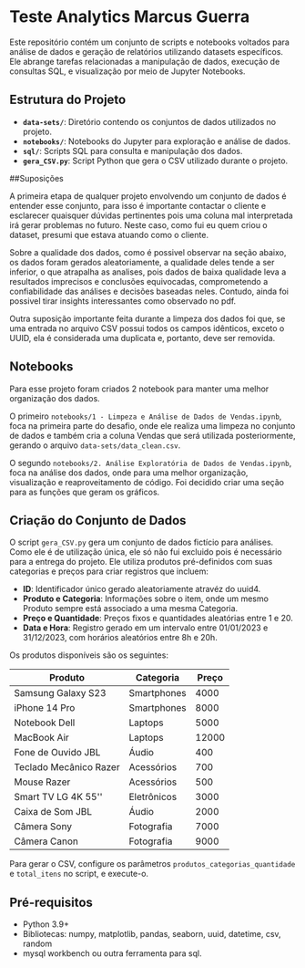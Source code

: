 # Teste Analytics Marcus Guerra

Este repositório contém um conjunto de scripts e notebooks voltados para análise de dados e geração de relatórios utilizando datasets específicos. Ele abrange tarefas relacionadas a manipulação de dados, execução de consultas SQL, e visualização por meio de Jupyter Notebooks.

## Estrutura do Projeto

- **`data-sets/`**: Diretório contendo os conjuntos de dados utilizados no projeto.
- **`notebooks/`**: Notebooks do Jupyter para exploração e análise de dados.
- **`sql/`**: Scripts SQL para consulta e manipulação dos dados.
- **`gera_CSV.py`**: Script Python que gera o CSV utilizado durante o projeto.

##Suposições

A primeira etapa de qualquer projeto envolvendo um conjunto de dados é entender esse conjunto, para isso é importante contactar o cliente e esclarecer quaisquer dúvidas pertinentes pois uma coluna mal interpretada irá gerar problemas no futuro.
Neste caso, como fui eu quem criou o dataset, presumi que estava atuando como o cliente.

Sobre a qualidade dos dados, como é possivel observar na seção abaixo, os dados foram gerados aleatoriamente, a qualidade deles tende a ser inferior, o que atrapalha as analises, pois
dados de baixa qualidade leva a resultados imprecisos e conclusões equivocadas, comprometendo a confiabilidade das análises e decisões baseadas neles. Contudo, ainda foi possivel tirar insights interessantes como observado no pdf. 

Outra suposição importante feita durante a limpeza dos dados foi que, se uma entrada no arquivo CSV possui todos os campos idênticos, exceto o UUID, ela é considerada uma duplicata e, portanto, deve ser removida.

## Notebooks

Para esse projeto foram criados 2 notebook para manter uma melhor organização dos dados. 

O primeiro `notebooks/1 - Limpeza e Análise de Dados de Vendas.ipynb`, foca na primeira parte do desafio, onde ele realiza uma limpeza no conjunto de dados e também cria a coluna Vendas que será utilizada posteriormente, gerando o arquivo `data-sets/data_clean.csv`.

O segundo `notebooks/2. Análise Exploratória de Dados de Vendas.ipynb`, foca na análise dos dados, onde para uma melhor organização, visualização e reaproveitamento de código. Foi decidido criar uma seção para as funções que geram os gráficos.

## Criação do Conjunto de Dados

O script `gera_CSV.py` gera um conjunto de dados fictício para análises. Como ele é de utilização única, ele só não fui excluido pois é necessário para a entrega do projeto.
Ele utiliza produtos pré-definidos com suas categorias e preços para criar registros que incluem:

- **ID**: Identificador único gerado aleatoriamente atravéz do uuid4.
- **Produto e Categoria**: Informações sobre o item, onde um mesmo Produto sempre está associado a uma mesma Categoria.
- **Preço e Quantidade**: Preços fixos e quantidades aleatórias entre 1 e 20.
- **Data e Hora**: Registro gerado em um intervalo entre 01/01/2023 e 31/12/2023, com horários aleatórios entre 8h e 20h.

Os produtos disponíveis são os seguintes:

| Produto                 | Categoria      | Preço  |
|-------------------------|----------------|--------|
| Samsung Galaxy S23      | Smartphones    | 4000   |
| iPhone 14 Pro           | Smartphones    | 8000   |
| Notebook Dell           | Laptops        | 5000   |
| MacBook Air             | Laptops        | 12000  |
| Fone de Ouvido JBL      | Áudio          | 400    |
| Teclado Mecânico Razer  | Acessórios     | 700    |
| Mouse Razer             | Acessórios     | 500    |
| Smart TV LG 4K 55''     | Eletrônicos    | 3000   |
| Caixa de Som JBL        | Áudio          | 2000   |
| Câmera Sony             | Fotografia     | 7000   |
| Câmera Canon            | Fotografia     | 9000   |

Para gerar o CSV, configure os parâmetros `produtos_categorias_quantidade` e `total_itens` no script, e execute-o.


## Pré-requisitos

- Python 3.9+
- Bibliotecas: numpy, matplotlib, pandas, seaborn, uuid, datetime, csv, random
- mysql workbench ou outra ferramenta para sql.
